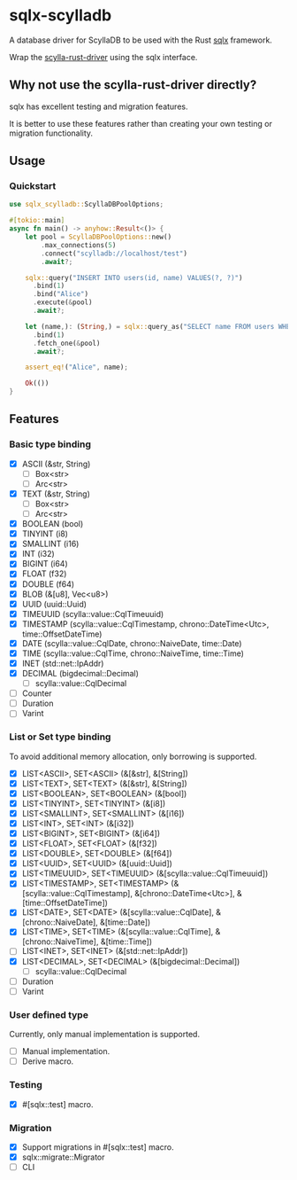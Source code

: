# sqlx-scylladb

A database driver for ScyllaDB to be used with the Rust [sqlx](https://github.com/launchbadge/sqlx) framework.

Wrap the [scylla-rust-driver](https://github.com/scylladb/scylla-rust-driver) using the sqlx interface.

## Why not use the scylla-rust-driver directly?

sqlx has excellent testing and migration features.

It is better to use these features rather than creating your own testing or migration functionality.

## Usage

### Quickstart

```rust
use sqlx_scylladb::ScyllaDBPoolOptions;

#[tokio::main]
async fn main() -> anyhow::Result<()> {
    let pool = ScyllaDBPoolOptions::new()
        .max_connections(5)
        .connect("scylladb://localhost/test")
        .await?;

    sqlx::query("INSERT INTO users(id, name) VALUES(?, ?)")
      .bind(1)
      .bind("Alice")
      .execute(&pool)
      .await?;

    let (name,): (String,) = sqlx::query_as("SELECT name FROM users WHERE id = ?")
      .bind(1)
      .fetch_one(&pool)
      .await?;

    assert_eq!("Alice", name);

    Ok(())
}
```

## Features

### Basic type binding

- [x] ASCII (&str, String)
  - [ ] Box\<str>
  - [ ] Arc\<str>
- [x] TEXT (&str, String)
  - [ ] Box\<str>
  - [ ] Arc\<str>
- [x] BOOLEAN (bool)
- [x] TINYINT (i8)
- [x] SMALLINT (i16)
- [x] INT (i32)
- [x] BIGINT (i64)
- [x] FLOAT (f32)
- [x] DOUBLE (f64)
- [x] BLOB (&[u8], Vec\<u8>)
- [x] UUID (uuid::Uuid)
- [x] TIMEUUID (scylla::value::CqlTimeuuid)
- [x] TIMESTAMP (scylla::value::CqlTimestamp, chrono::DateTime\<Utc>, time::OffsetDateTime)
- [x] DATE (scylla::value::CqlDate, chrono::NaiveDate, time::Date)
- [x] TIME (scylla::value::CqlTime, chrono::NaiveTime, time::Time)
- [x] INET (std::net::IpAddr)
- [x] DECIMAL (bigdecimal::Decimal)
  - [ ] scylla::value::CqlDecimal
- [ ] Counter
- [ ] Duration
- [ ] Varint

### List or Set type binding

To avoid additional memory allocation, only borrowing is supported.

- [x] LIST\<ASCII>, SET\<ASCII> (&[&str], &[String])
- [x] LIST\<TEXT>, SET\<TEXT> (&[&str], &[String])
- [x] LIST\<BOOLEAN>, SET\<BOOLEAN> (&[bool])
- [x] LIST\<TINYINT>, SET\<TINYINT> (&[i8])
- [x] LIST\<SMALLINT>, SET\<SMALLINT> (&[i16])
- [x] LIST\<INT>, SET\<INT> (&[i32])
- [x] LIST\<BIGINT>, SET\<BIGINT> (&[i64])
- [x] LIST\<FLOAT>, SET\<FLOAT> (&[f32])
- [x] LIST\<DOUBLE>, SET\<DOUBLE> (&[f64])
- [x] LIST\<UUID>, SET\<UUID> (&[uuid::Uuid])
- [x] LIST\<TIMEUUID>, SET\<TIMEUUID> (&[scylla::value::CqlTimeuuid])
- [x] LIST\<TIMESTAMP>, SET\<TIMESTAMP> (&[scylla::value::CqlTimestamp], &[chrono::DateTime\<Utc>], &[time::OffsetDateTime])
- [x] LIST\<DATE>, SET\<DATE> (&[scylla::value::CqlDate], &[chrono::NaiveDate], &[time::Date])
- [x] LIST\<TIME>, SET\<TIME> (&[scylla::value::CqlTime], &[chrono::NaiveTime], &[time::Time])
- [ ] LIST\<INET>, SET\<INET> (&[std::net::IpAddr])
- [x] LIST\<DECIMAL>, SET\<DECIMAL> (&[bigdecimal::Decimal])
  - [ ] scylla::value::CqlDecimal
- [ ] Duration
- [ ] Varint

### User defined type

Currently, only manual implementation is supported.

- [ ] Manual implementation.
- [ ] Derive macro.

### Testing

- [x] #[sqlx::test] macro.

### Migration

- [x] Support migrations in #[sqlx::test] macro.
- [x] sqlx::migrate::Migrator
- [ ] CLI
